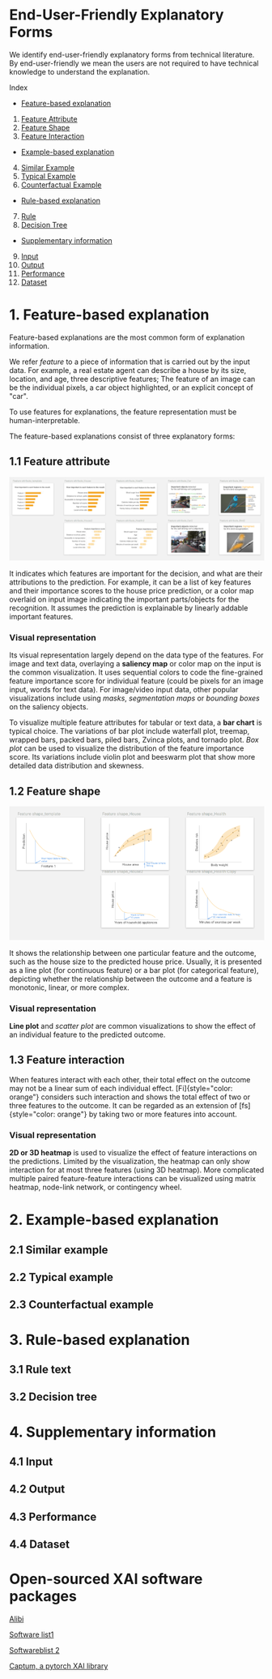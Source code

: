 # End-User-Friendly Explanatory Forms

We identify end-user-friendly explanatory forms from technical literature. By end-user-friendly we mean the users are not required to have technical knowledge to understand the explanation.

Index

* [Feature-based explanation](#feature)  
1. [Feature Attribute](#fa)  
2. [Feature Shape](#fs)  
3. [Feature Interaction](#fi)  

 * [Example-based explanation](#example)  
4. [Similar Example](#se)  
5. [Typical Example](#te)  
6. [Counterfactual Example](#ce)  

* [Rule-based explanation](#rule)  
7. [Rule](#rl)  
8. [Decision Tree](#dt)  

* [Supplementary information](#suppl)  
9. [Input](#input)  
10. [Output](#output)  
11. [Performance](#perf)  
12. [Dataset](#data)  

# <a name="feature"></a>1. Feature-based explanation

Feature-based explanations are the most common form of explanation information. 

We refer _feature_ to a piece of information that is carried out by the input data. For example, a real estate agent can describe a house by its size, location, and age, three descriptive features; The feature of an image can be the individual pixels, a car object highlighted, or an explicit concept of "car". 

To use features for explanations, the feature representation must be human-interpretable. 

The feature-based explanations consist of three explanatory forms:

## <a name="fa"></a> 1.1 Feature attribute

![Feature_attribute](prototyping/Feature_attribute.png)

It indicates which features are important for the decision, and what are their attributions to the prediction. For example, it can be a list of key features and their importance scores to the house price prediction, or a color map overlaid on input image indicating the important parts/objects for the recognition. It assumes the prediction is explainable by linearly addable important features.

### Visual representation

Its visual representation largely depend on the data type of the features. For image and text data, overlaying a **saliency map** or color map on the input is the common visualization. It uses sequential colors to code the fine-grained feature importance score for individual feature (could be pixels for an image input, words for text data). For image/video input data, other popular visualizations include using _masks_, _segmentation maps_ or _bounding boxes_ on the saliency objects.

To visualize multiple feature attributes for tabular or text data, a **bar chart** is typical choice. The variations of bar plot include waterfall plot, treemap, wrapped bars, packed bars, piled bars, Zvinca plots, and tornado plot. _Box plot_ can be used to visualize the distribution of the feature importance score. Its variations include violin plot and beeswarm plot that show more detailed data distribution and skewness.

## <a name="fs"></a> 1.2 Feature shape

![Feature_shape](prototyping/Feature_shape.png)

It shows the relationship between one particular feature and the outcome, such as the house size to the predicted house price. Usually, it is presented as a line plot (for continuous feature) or a bar plot (for categorical feature), depicting whether the relationship between the outcome and a feature is monotonic, linear, or more complex.

### Visual representation
**Line plot** and _scatter plot_ are common visualizations to show the effect of an individual feature to the predicted outcome.

## <a name="fi"></a>1.3 Feature interaction

When features interact with each other, their total effect on the outcome may not be a linear sum of each individual effect. \[Fi\]{style="color: orange"} considers such interaction and shows the total effect of two or three features to the outcome. It can be regarded as an extension of \[fs\]{style="color: orange"} by taking two or more features into account.

### Visual representation
**2D or 3D heatmap** is used to visualize the effect of feature interactions on the predictions. Limited by the visualization, the heatmap can only show interaction for at most three features (using 3D heatmap). More complicated multiple paired feature-feature interactions can be visualized using matrix heatmap, node-link network, or contingency wheel.

# <a name="example"></a>2. Example-based explanation
## <a name="se"></a>2.1 Similar example
## <a name="te"></a> 2.2 Typical example
## <a name="ce"></a>2.3 Counterfactual example

# <a name="rule"></a> 3. Rule-based explanation
## <a name="rl"></a>3.1 Rule text
## <a name="dt"></a> 3.2 Decision tree

# <a name="suppl"></a> 4. Supplementary information

## <a name="input"></a> 4.1 Input
## <a name="output"></a> 4.2 Output
## <a name="perf"></a> 4.3 Performance
## <a name="data"></a> 4.4 Dataset



# Open-sourced XAI software packages
[Alibi](https://docs.seldon.io/projects/alibi/en/v0.2.0/overview/getting_started.html)

[Software list1](https://github.com/lopusz/awesome-interpretable-machine-learning#software)

[Softwareblist 2](https://github.com/jphall663/awesome-machine-learning-interpretability#explainability--or-fairness-enhancing-software-packages)

[Captum, a pytorch XAI library](https://captum.ai/) 

